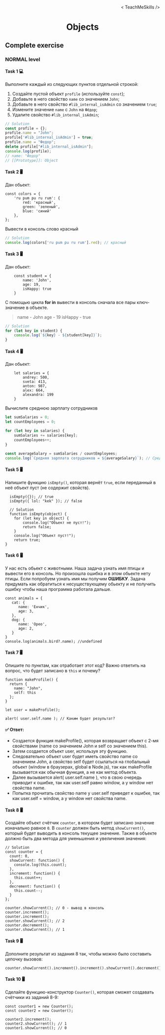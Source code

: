 <p align='right'>< TeachMeSkills /></p>
<h1 align='center'>Objects</h1>

## Complete exercise

### NORMAL level

#### Task 1 💻

Выполните каждый из следующих пунктов отдельной строкой:
1. Создайте пустой объект `profile` (используйте `const`);
2. Добавьте в него свойство `name` со значением `John`;
3. Добавьте в него свойство `#lib_internal_isAdmin` со значением `true`;
4. Измените значение `name` с `John` на `Фёдор`;
5. Удалите свойство `#lib_internal_isAdmin`;

```javascript
// Solution
const profile = {};
profile.name = "John";
profile['#lib_internal_isAdmin'] = true;
profile.name = "Федор";
delete profile["#lib_internal_isAdmin"];
console.log(profile); 
// name: "Федор"
// [[Prototype]]: Object
```

#### Task 2 🖥

Дан обьект:

```JS
const colors = {
    'ru pum pu ru rum': {
        red: 'красный',
        green: 'зеленый',
        blue: 'синий'
    },
};
```

Вывести в консоль слово красный

```javascript
// Solution
console.log(colors['ru pum pu ru rum'].red); // красный
```

#### Task 3 🖥

Дан обьект:

```JS
    const student = {
        name: 'John',
        age: 19,
        isHappy: true
    }
```

C помощью цикла **for in** вывести в консоль сначала все пары ключ-значение в объекте.

> name - John age - 19 isHappy - true

```javascript
// Solution
for (let key in student) {
    console.log(`${key} - ${student[key]}`);
}
```
#### Task 4 🖥

Дан обьект:

```JS
    let salaries = {
        andrey: 500,
        sveta: 413,
        anton: 987,
        alex: 664,
        alexandra: 199
    }
```
Вычислите среднюю зарплату сотрудников

```javascript
let sumSalaries = 0;
let countEmployees = 0;

for (let key in salaries) {
    sumSalaries += salaries[key];
    countEmployees++;
}

const averageSalary = sumSalaries / countEmployees;
console.log(`Средняя зарплата сотрудников = ${averageSalary}`); // Средняя зарплата сотрудников = 552.6
```

#### Task 5 🖥

Напишите функцию `isEmpty()`, которая вернёт `true`, если переданный в неё объект пуст (не содержит свойств).

```JS
  isEmpty({}); // true
  isEmpty({ lol: "kek" }); // false

  // Solution
  function isEmpty(object) {
    for (let key in object) {
        console.log("Объект не пуст!");
        return false; 
    }
    console.log("Объект пуст!");
    return true;
}
```

#### Task 6 🖥

У нас есть обьект с животными. Наша задача узнать имя птицы и вывести его в консоль. Но произошла ошибка и в этом обьекте нету птицы. Если попробуем узнать имя мы получим **ОШИБКУ**. 
Задача придумать как обратиться к несуществующему обьекту и не получить ошибку чтобы наша программа работала дальше.

```JS
const animals = {
   cat: {
      name: 'Енчик',
      age: 3,
   },
   dog: {
      name: 'Орео',
      age: 2,
   }
}
console.log(animals.bird?.name); //undefined
```

#### Task 7 🖥

Опишите по пунктам, как отработает этот код?
Важно ответить на вопрос, что будет записано в `this` и почему?
```JS
function makeProfile() {
  return {
    name: "John",
    self: this
  };
}

let user = makeProfile();

alert( user.self.name ); // Каким будет результат?
```

#### ✅ Ответ: 
* Создается функция makeProfile(), которая возвращает объект с 2-мя свойствами (name со значением John и self со значением this).
* Затем создается объект user, используя эту функцию. 
* Следовательно объект user будет иметь свойство name со значением John, а свойство self будет ссылаться на глобальный объект (window в браузерах, global в Node.js), так как makeProfile вызывается как обычная функция, а не как метод объекта.
* Далее вызывается alert( user.self.name ), что в свою очередь приводит к ошибке, так как user.self равно window, а у window нет свойства name.
* Попытка прочитать свойство name у user.self приведет к ошибке, так как user.self = window, а у window нет свойства name.

#### Task 8 🖥

Создайте объект счётчик `counter`, в котором будет записано значение изначально равное `0`.
В `counter` должен быть метод `showCurrent()`, который будет выводить в консоль текущее значение.
Также в объекте должно быть два метода для уменьшения и увеличения значения:

```JS
// Solution 
const counter = {
  count: 0,
  showCurrent: function() {
    console.log(this.count);
  },
  increment: function() {
    this.count++;
  },
  decrement: function() {
    this.count--;
  }
};

counter.showCurrent(); // 0 - вывод в консоль
counter.increment();
counter.increment();
counter.showCurrent(); // 2
counter.decrement();
counter.showCurrent(); // 1
```

#### Task 9 🖥

Дополните результат из задания 8 так, чтобы можно было составить цепочку вызовов:

```JS
counter.showCurrent().increment().increment().showCurrent().decrement().showCurrent();
```

#### Task 10 🖥

Сделайте функцию-конструктор `Counter()`, которая сможет создавать счётчики из заданий 8-9:

```JS
const counter1 = new Counter();
const counter2 = new Counter();

counter2.increment();
counter2.showCurrent(); // 1
counter1.showCurrent(); // 0
```
